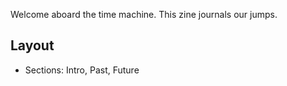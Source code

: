 Welcome aboard the time machine. This zine journals our jumps.

## Layout
- Sections: Intro, Past, Future
